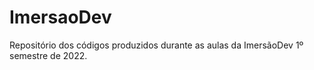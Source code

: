 # ImersaoDev
Repositório dos códigos produzidos durante as aulas da ImersãoDev 1º semestre de 2022.
